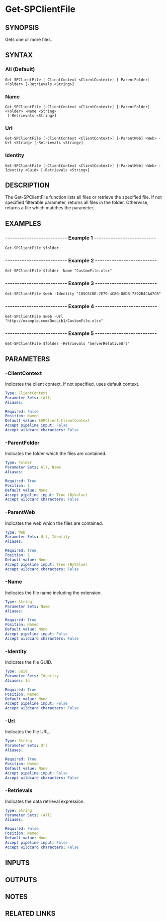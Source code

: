 # Get-SPClientFile

## SYNOPSIS
Gets one or more files.

## SYNTAX

### All (Default)
```
Get-SPClientFile [-ClientContext <ClientContext>] [-ParentFolder] <Folder> [-Retrievals <String>]
```

### Name
```
Get-SPClientFile [-ClientContext <ClientContext>] [-ParentFolder] <Folder> -Name <String>
 [-Retrievals <String>]
```

### Url
```
Get-SPClientFile [-ClientContext <ClientContext>] [-ParentWeb] <Web> -Url <String> [-Retrievals <String>]
```

### Identity
```
Get-SPClientFile [-ClientContext <ClientContext>] [-ParentWeb] <Web> -Identity <Guid> [-Retrievals <String>]
```

## DESCRIPTION
The Get-SPClientFile function lists all files or retrieve the specified file.
If not specified filterable parameter, returns all files in the folder.
Otherwise, returns a file which matches the parameter.

## EXAMPLES

### -------------------------- Example 1 --------------------------
```
Get-SPClientFile $folder
```

### -------------------------- Example 2 --------------------------
```
Get-SPClientFile $folder -Name "CustomFile.xlsx"
```

### -------------------------- Example 3 --------------------------
```
Get-SPClientFile $web -Identity "185C6C6E-7E79-4C80-88D8-7392B4CA47CB"
```

### -------------------------- Example 4 --------------------------
```
Get-SPClientFile $web -Url "http://example.com/DocLib1/CustomFile.xlsx"
```

### -------------------------- Example 5 --------------------------
```
Get-SPClientFile $folder -Retrievals "ServerRelativeUrl"
```

## PARAMETERS

### -ClientContext
Indicates the client context.
If not specified, uses default context.

```yaml
Type: ClientContext
Parameter Sets: (All)
Aliases: 

Required: False
Position: Named
Default value: $SPClient.ClientContext
Accept pipeline input: False
Accept wildcard characters: False
```

### -ParentFolder
Indicates the folder which the files are contained.

```yaml
Type: Folder
Parameter Sets: All, Name
Aliases: 

Required: True
Position: 1
Default value: None
Accept pipeline input: True (ByValue)
Accept wildcard characters: False
```

### -ParentWeb
Indicates the web which the files are contained.

```yaml
Type: Web
Parameter Sets: Url, Identity
Aliases: 

Required: True
Position: 1
Default value: None
Accept pipeline input: True (ByValue)
Accept wildcard characters: False
```

### -Name
Indicates the file name including the extension.

```yaml
Type: String
Parameter Sets: Name
Aliases: 

Required: True
Position: Named
Default value: None
Accept pipeline input: False
Accept wildcard characters: False
```

### -Identity
Indicates the file GUID.

```yaml
Type: Guid
Parameter Sets: Identity
Aliases: Id

Required: True
Position: Named
Default value: None
Accept pipeline input: False
Accept wildcard characters: False
```

### -Url
Indicates the file URL.

```yaml
Type: String
Parameter Sets: Url
Aliases: 

Required: True
Position: Named
Default value: None
Accept pipeline input: False
Accept wildcard characters: False
```

### -Retrievals
Indicates the data retrieval expression.

```yaml
Type: String
Parameter Sets: (All)
Aliases: 

Required: False
Position: Named
Default value: None
Accept pipeline input: False
Accept wildcard characters: False
```

## INPUTS

## OUTPUTS

## NOTES

## RELATED LINKS

